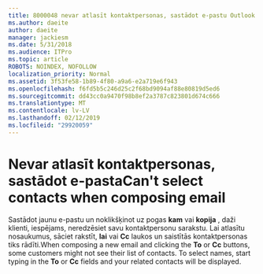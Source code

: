 ```yaml
---
title: 8000048 nevar atlasīt kontaktpersonas, sastādot e-pastu Outlook.com
ms.author: daeite
author: daeite
manager: jackiesm
ms.date: 5/31/2018
ms.audience: ITPro
ms.topic: article
ROBOTS: NOINDEX, NOFOLLOW
localization_priority: Normal
ms.assetid: 3f53fe58-1b89-4f80-a9a6-e2a719e6f943
ms.openlocfilehash: f6fd5b5c246d25c2f68bd9094af88e80819d5ed6
ms.sourcegitcommit: dd43cc0a9470f98b8ef2a3787c823801d674c666
ms.translationtype: MT
ms.contentlocale: lv-LV
ms.lasthandoff: 02/12/2019
ms.locfileid: "29920059"
---
```

# <a name="cant-select-contacts-when-composing-email"></a><span data-ttu-id="47b3a-102">Nevar atlasīt kontaktpersonas, sastādot e-pasta</span><span class="sxs-lookup"><span data-stu-id="47b3a-102">Can't select contacts when composing email</span></span>

<span data-ttu-id="47b3a-p101">Sastādot jaunu e-pastu un noklikšķinot uz pogas **kam** vai **kopija** , daži klienti, iespējams, neredzēsiet savu kontaktpersonu sarakstu. Lai atlasītu nosaukumus, sāciet rakstīt, **lai** vai **Cc** laukos un saistītās kontaktpersonas tiks rādīti.</span><span class="sxs-lookup"><span data-stu-id="47b3a-p101">When composing a new email and clicking the **To** or **Cc** buttons, some customers might not see their list of contacts. To select names, start typing in the **To** or **Cc** fields and your related contacts will be displayed.</span></span> 
  

